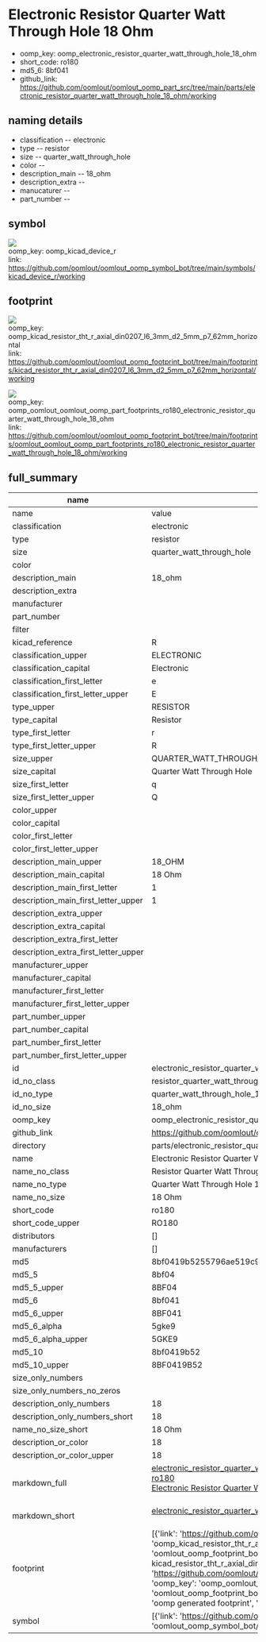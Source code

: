 # Electronic Resistor Quarter Watt Through Hole 18 Ohm

  
* oomp_key: oomp_electronic_resistor_quarter_watt_through_hole_18_ohm 
* short_code: ro180
* md5_6: 8bf041  
* github_link: https://github.com/oomlout/oomlout_oomp_part_src/tree/main/parts/electronic_resistor_quarter_watt_through_hole_18_ohm/working  
## naming details
* classification -- electronic
* type -- resistor
* size -- quarter_watt_through_hole
* color -- 
* description_main -- 18_ohm
* description_extra -- 
* manucaturer -- 
* part_number -- 



## symbol

![](symbol/{index}/working/working_600.png)  
oomp_key: oomp_kicad_device_r  
link: https://github.com/oomlout/oomlout_oomp_symbol_bot/tree/main/symbols/kicad_device_r/working  

## footprint

![](footprint/{index}/working/working_600.png)  
oomp_key: oomp_kicad_resistor_tht_r_axial_din0207_l6_3mm_d2_5mm_p7_62mm_horizontal  
link: https://github.com/oomlout/oomlout_oomp_footprint_bot/tree/main/footprints/kicad_resistor_tht_r_axial_din0207_l6_3mm_d2_5mm_p7_62mm_horizontal/working  

![](footprint/{index}/working/working_600.png)  
oomp_key: oomp_oomlout_oomlout_oomp_part_footprints_ro180_electronic_resistor_quarter_watt_through_hole_18_ohm  
link: https://github.com/oomlout/oomlout_oomp_footprint_bot/tree/main/footprints/oomlout_oomlout_oomp_part_footprints_ro180_electronic_resistor_quarter_watt_through_hole_18_ohm/working  

## full_summary
| name | value | 
| --- | --- | 
| name | value | 
| classification | electronic | 
| type | resistor | 
| size | quarter_watt_through_hole | 
| color |  | 
| description_main | 18_ohm | 
| description_extra |  | 
| manufacturer |  | 
| part_number |  | 
| filter |  | 
| kicad_reference | R | 
| classification_upper | ELECTRONIC | 
| classification_capital | Electronic | 
| classification_first_letter | e | 
| classification_first_letter_upper | E | 
| type_upper | RESISTOR | 
| type_capital | Resistor | 
| type_first_letter | r | 
| type_first_letter_upper | R | 
| size_upper | QUARTER_WATT_THROUGH_HOLE | 
| size_capital | Quarter Watt Through Hole | 
| size_first_letter | q | 
| size_first_letter_upper | Q | 
| color_upper |  | 
| color_capital |  | 
| color_first_letter |  | 
| color_first_letter_upper |  | 
| description_main_upper | 18_OHM | 
| description_main_capital | 18 Ohm | 
| description_main_first_letter | 1 | 
| description_main_first_letter_upper | 1 | 
| description_extra_upper |  | 
| description_extra_capital |  | 
| description_extra_first_letter |  | 
| description_extra_first_letter_upper |  | 
| manufacturer_upper |  | 
| manufacturer_capital |  | 
| manufacturer_first_letter |  | 
| manufacturer_first_letter_upper |  | 
| part_number_upper |  | 
| part_number_capital |  | 
| part_number_first_letter |  | 
| part_number_first_letter_upper |  | 
| id | electronic_resistor_quarter_watt_through_hole_18_ohm | 
| id_no_class | resistor_quarter_watt_through_hole_18_ohm | 
| id_no_type | quarter_watt_through_hole_18_ohm | 
| id_no_size | 18_ohm | 
| oomp_key | oomp_electronic_resistor_quarter_watt_through_hole_18_ohm | 
| github_link | https://github.com/oomlout/oomlout_oomp_part_src/tree/main/parts/electronic_resistor_quarter_watt_through_hole_18_ohm/working | 
| directory | parts/electronic_resistor_quarter_watt_through_hole_18_ohm | 
| name | Electronic Resistor Quarter Watt Through Hole 18 Ohm | 
| name_no_class | Resistor Quarter Watt Through Hole 18 Ohm | 
| name_no_type | Quarter Watt Through Hole 18 Ohm | 
| name_no_size | 18 Ohm | 
| short_code | ro180 | 
| short_code_upper | RO180 | 
| distributors | [] | 
| manufacturers | [] | 
| md5 | 8bf0419b5255796ae519c97ac1b7cec1 | 
| md5_5 | 8bf04 | 
| md5_5_upper | 8BF04 | 
| md5_6 | 8bf041 | 
| md5_6_upper | 8BF041 | 
| md5_6_alpha | 5gke9 | 
| md5_6_alpha_upper | 5GKE9 | 
| md5_10 | 8bf0419b52 | 
| md5_10_upper | 8BF0419B52 | 
| size_only_numbers |  | 
| size_only_numbers_no_zeros |  | 
| description_only_numbers | 18 | 
| description_only_numbers_short | 18 | 
| name_no_size_short | 18 Ohm | 
| description_or_color | 18 | 
| description_or_color_upper | 18 | 
| markdown_full | [electronic_resistor_quarter_watt_through_hole_18_ohm](https://github.com/oomlout/oomlout_oomp_part_src/tree/main/parts/electronic_resistor_quarter_watt_through_hole_18_ohm/working)<br>[ro180](https://github.com/oomlout/oomlout_oomp_part_src/tree/main/parts/electronic_resistor_quarter_watt_through_hole_18_ohm/working)<br>[Electronic Resistor Quarter Watt Through Hole 18 Ohm](https://github.com/oomlout/oomlout_oomp_part_src/tree/main/parts/electronic_resistor_quarter_watt_through_hole_18_ohm/working)<br><br> | 
| markdown_short | [electronic_resistor_quarter_watt_through_hole_18_ohm](https://github.com/oomlout/oomlout_oomp_part_src/tree/main/parts/electronic_resistor_quarter_watt_through_hole_18_ohm/working)<br><br> | 
| footprint | [{'link': 'https://github.com/oomlout/oomlout_oomp_footprint_bot/tree/main/foootprntss/kicad_resistor_tht_r_axial_din0207_l6_3mm_d2_5mm_p7_62mm_horizontal', 'oomp_key': 'oomp_kicad_resistor_tht_r_axial_din0207_l6_3mm_d2_5mm_p7_62mm_horizontal', 'directory': 'oomlout_oomp_footprint_bot/footprints/kicad_resistor_tht_r_axial_din0207_l6_3mm_d2_5mm_p7_62mm_horizontal//working/working.kicad_mod', 'note': 'source footprint kicad_resistor_tht_r_axial_din0207_l6_3mm_d2_5mm_p7_62mm_horizontal', 'index': 0}, {'link': 'https://github.com/oomlout/oomlout_oomp_footprint_bot/tree/main/foootprntss/oomlout_oomlout_oomp_part_footprints_ro180_electronic_resistor_quarter_watt_through_hole_18_ohm', 'oomp_key': 'oomp_oomlout_oomlout_oomp_part_footprints_ro180_electronic_resistor_quarter_watt_through_hole_18_ohm', 'directory': 'oomlout_oomp_footprint_bot/footprints/oomlout_oomlout_oomp_part_footprints_ro180_electronic_resistor_quarter_watt_through_hole_18_ohm//working/working.kicad_mod', 'note': 'oomp generated footprint', 'index': 1}] | 
| symbol | [{'link': 'https://github.com/oomlout/oomlout_oomp_symbol_bot/tree/main/symbols/kicad_device_r', 'oomp_key': 'oomp_kicad_device_r', 'directory': 'oomlout_oomp_symbol_bot/symbols/kicad_device_r//working/working.kicad_sym', 'index': 0}] | 
